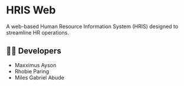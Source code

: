 # HRIS Web

A web-based Human Resource Information System (HRIS) designed to streamline HR operations.

## 👨‍💻 Developers

- Maxximus Ayson  
- Rhobie Paring  
- Miles Gabriel Abude  
